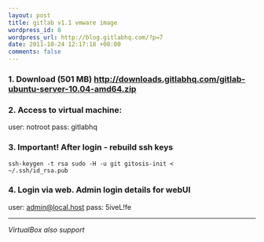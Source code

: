 ```yaml
--- 
layout: post
title: gitlab v1.1 vmware image
wordpress_id: 8
wordpress_url: http://blog.gitlabhq.com/?p=7
date: 2011-10-24 12:17:18 +00:00
comments: false
---
```

<h3>1. Download (501 MB)
<a title="ubuntu server 10.04" href="http://downloads.gitlabhq.com/gitlab-ubuntu-server-10.04-amd64.zip">http://downloads.gitlabhq.com/gitlab-ubuntu-server-10.04-amd64.zip</a>
</h3>


<h3>2. Access to virtual machine:</h3>
user: notroot
pass: gitlabhq

<h3>3. Important! After login - rebuild ssh keys</h3>

<code>ssh-keygen -t rsa
sudo -H -u git gitosis-init &lt; ~/.ssh/id_rsa.pub</code>

<h3>4. Login via web. Admin login details for webUI</h3>

user: admin@local.host
pass: 5iveL!fe

<hr/>


<em>VirtualBox also support</em>
